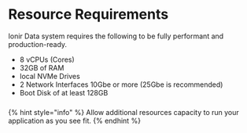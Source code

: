 # Resource Requirements



Ionir Data system requires the following to be fully performant and production-ready.

* 8 vCPUs (Cores)
* 32GB of RAM
* local NVMe Drives
* 2 Network Interfaces 10Gbe or more (25Gbe is recommended)
* Boot Disk of at least 128GB

###

{% hint style="info" %}
Allow additional resources capacity to run your application as you see fit.
{% endhint %}
